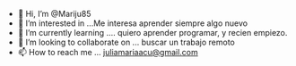 - 👋 Hi, I’m @Mariju85
- 👀 I’m interested in ...Me interesa aprender  siempre algo nuevo
- 🌱 I’m currently learning .... quiero aprender programar, y recien empiezo. 
- 💞️ I’m looking to collaborate on ... buscar un trabajo remoto
- 📫 How to reach me ... juliamariaacu@gmail.com

<!---
Mariju85/Mariju85 is a ✨ special ✨ repository because its `README.md` (this file) appears on your GitHub profile.
You can click the Preview link to take a look at your changes.
--->
